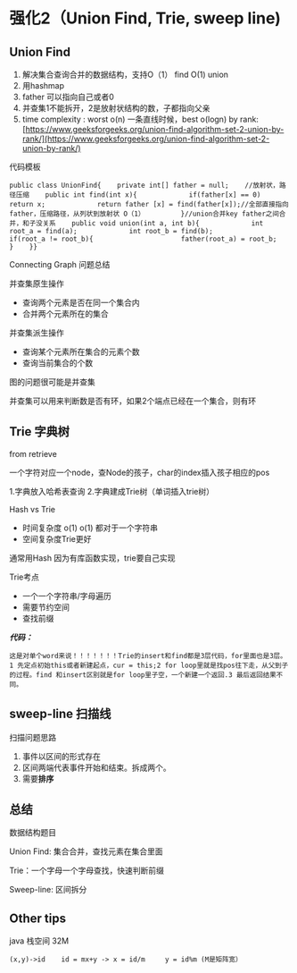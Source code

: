 # 强化2（Union Find, Trie, sweep line\)

## Union Find

1. 解决集合查询合并的数据结构，支持O（1） find O\(1\) union
2. 用hashmap
3. father 可以指向自己或者0
4. 并查集1不能拆开，2是放射状结构的数，子都指向父亲
5. time complexity : worst o\(n\) 一条直线时候，best o\(logn\) by rank: [https://www.geeksforgeeks.org/union-find-algorithm-set-2-union-by-rank/](https://www.geeksforgeeks.org/union-find-algorithm-set-2-union-by-rank/)

代码模板

```text
public class UnionFind{    private int[] father = null;    //放射状，路径压缩    public int find(int x){             if(father[x] == 0)                      return x;             return father [x] = find(father[x]);//全部直接指向father，压缩路径，从列状到放射状 O（1）         }//union合并key father之间合并，和子没关系    public void union(int a, int b){             int root_a = find(a);             int root_b = find(b);             if(root_a != root_b){                      father(root_a) = root_b;             }    }}
```

Connecting Graph 问题总结

并查集原生操作

* 查询两个元素是否在同一个集合内
* 合并两个元素所在的集合

并查集派生操作

* 查询某个元素所在集合的元素个数
* 查询当前集合的个数

图的问题很可能是并查集

并查集可以用来判断数是否有环，如果2个端点已经在一个集合，则有环

## Trie 字典树

from retrieve

一个字符对应一个node，查Node的孩子，char的index插入孩子相应的pos

1.字典放入哈希表查询 2.字典建成Trie树（单词插入trie树）

Hash vs Trie

* 时间复杂度 o\(1\) o\(1\) 都对于一个字符串
* 空间复杂度Trie更好

通常用Hash 因为有库函数实现，trie要自己实现

Trie考点

* 一个一个字符串/字母遍历 
* 需要节约空间
* 查找前缀

_**代码：**_

```text
这是对单个word来说！！！！！！！Trie的insert和find都是3层代码，for里面也是3层。1 先定点初始this或者新建起点，cur = this;2 for loop里就是找pos往下走，从父到子的过程。find 和insert区别就是for loop里子空，一个新建一个返回.3 最后返回结果不同。
```

## sweep-line 扫描线

扫描问题思路

1. 事件以区间的形式存在
2. 区间两端代表事件开始和结束。拆成两个。
3. 需要**排序**

## 总结

数据结构题目

Union Find: 集合合并，查找元素在集合里面

Trie：一个字母一个字母查找，快速判断前缀

Sweep-line: 区间拆分

## Other tips

java 栈空间 32M

```text
(x,y)->id    id = mx+y -> x = id/m     y = id%m (M是矩阵宽）
```

